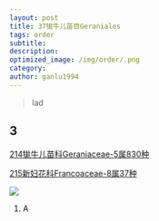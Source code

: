 ```yaml
---
layout: post
title: 37牻牛儿苗目Geraniales
tags: order    
subtitle: 
description: 
optimized_image: /img/order/.png
category: 
author: ganlu1994  
---
```


> lad

## 3

[214牻牛儿苗科Geraniaceae-5属830种](https://ganlu1994.github.io/214牻牛儿苗科Geraniaceae/)

[215新妇花科Francoaceae-8属37种](https://ganlu1994.github.io/215新妇花科Francoaceae/)


![](/img/phylo/.png)

1. A